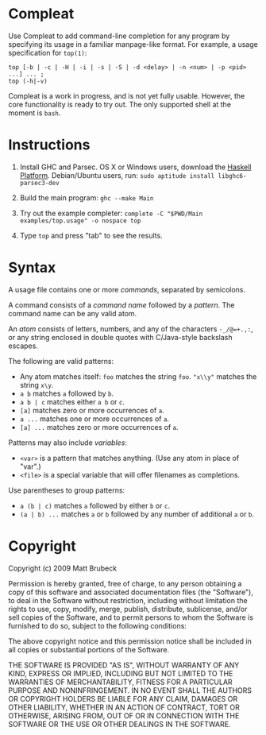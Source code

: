 Compleat
========

Use Compleat to add command-line completion for any program by specifying its
usage in a familiar manpage-like format.  For example, a usage specification
for `top(1)`:

    top [-b | -c | -H | -i | -s | -S | -d <delay> | -n <num> | -p <pid> ...] ... ;
    top (-h|-v)

Compleat is a work in progress, and is not yet fully usable.  However, the
core functionality is ready to try out.  The only supported shell at the
moment is `bash`.

Instructions
============

1. Install GHC and Parsec.  OS X or Windows users, download the [Haskell
   Platform][1].  Debian/Ubuntu users, run: `sudo aptitude install
   libghc6-parsec3-dev`

2. Build the main program: `ghc --make Main`

3. Try out the example completer: `complete -C "$PWD/Main examples/top.usage"
   -o nospace top`

4. Type `top` and press "tab" to see the results.

[1]: http://hackage.haskell.org/platform/

Syntax
======

A usage file contains one or more *commands*, separated by semicolons.

A command consists of a *command name* followed by a *pattern*.  The command name
can be any valid atom.

An *atom* consists of letters, numbers, and any of the characters `-_/@=+.,:`,
or any string enclosed in double quotes with C/Java-style backslash escapes.

The following are valid patterns:

* Any atom matches itself: `foo` matches the string `foo`.  `"x\\y"` matches
  the string `x\y`.
* `a b` matches `a` followed by `b`.
* `a b | c` matches either `a b` or `c`.
* `[a]` matches zero or more occurrences of `a`.
* `a ...` matches one or more occurrences of `a`.
* `[a] ...` matches zero or more occurrences of `a`.

Patterns may also include *variables*:

* `<var>` is a pattern that matches anything.  (Use any atom in place of "var".)
* `<file>` is a special variable that will offer filenames as completions.

Use parentheses to group patterns:

* `a (b | c)` matches `a` followed by either `b` or `c`.
* `(a | b) ...` matches `a` or `b` followed by any number of additional
  `a` or `b`.

Copyright
=========

Copyright (c) 2009 Matt Brubeck

Permission is hereby granted, free of charge, to any person
obtaining a copy of this software and associated documentation
files (the "Software"), to deal in the Software without
restriction, including without limitation the rights to use,
copy, modify, merge, publish, distribute, sublicense, and/or sell
copies of the Software, and to permit persons to whom the
Software is furnished to do so, subject to the following
conditions:

The above copyright notice and this permission notice shall be
included in all copies or substantial portions of the Software.

THE SOFTWARE IS PROVIDED "AS IS", WITHOUT WARRANTY OF ANY KIND,
EXPRESS OR IMPLIED, INCLUDING BUT NOT LIMITED TO THE WARRANTIES
OF MERCHANTABILITY, FITNESS FOR A PARTICULAR PURPOSE AND
NONINFRINGEMENT. IN NO EVENT SHALL THE AUTHORS OR COPYRIGHT
HOLDERS BE LIABLE FOR ANY CLAIM, DAMAGES OR OTHER LIABILITY,
WHETHER IN AN ACTION OF CONTRACT, TORT OR OTHERWISE, ARISING
FROM, OUT OF OR IN CONNECTION WITH THE SOFTWARE OR THE USE OR
OTHER DEALINGS IN THE SOFTWARE.
